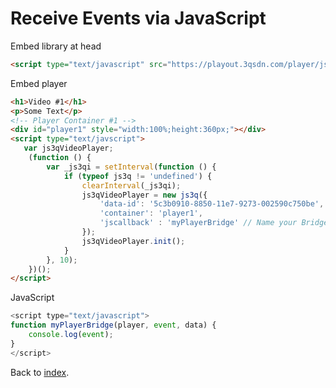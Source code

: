 # Receive Events via JavaScript

Embed library at head

```html
<script type="text/javascript" src="https://playout.3qsdn.com/player/js/sdnplayer.js"></script>
```

Embed player

```html
<h1>Video #1</h1>
<p>Some Text</p>
<!-- Player Container #1 -->
<div id="player1" style="width:100%;height:360px;"></div>
<script type="text/javscript">
   var js3qVideoPlayer;
    (function () {
        var _js3qi = setInterval(function () {
            if (typeof js3q != 'undefined') {
                clearInterval(_js3qi);
                js3qVideoPlayer = new js3q({
                    'data-id': '5c3b0910-8850-11e7-9273-002590c750be',
                    'container': 'player1',
                    'jscallback' : 'myPlayerBridge' // Name your Bridge here
                });
                js3qVideoPlayer.init();
            }
        }, 10);
    })();
</script>
```

JavaScript

```javascript
<script type="text/javascript">
function myPlayerBridge(player, event, data) {
    console.log(event);
}
</script>
```

Back to [index](../README.md).